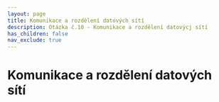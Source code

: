 ```yaml
---
layout: page
title: Komunikace a rozdělení datových sítí
description: Otázka č.10 - Komunikace a rozdělení datovýcj sítí
has_children: false
nav_exclude: true
---
```

# Komunikace a rozdělení datových sítí
